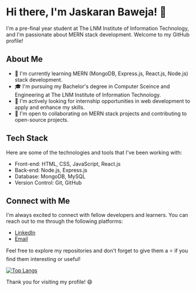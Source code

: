 # Hi there, I'm Jaskaran Baweja! 👋

I'm a pre-final year student at The LNM Institute of Information Technology, and I'm passionate about MERN stack development. Welcome to my GitHub profile! 

## About Me

- 🌱 I'm currently learning MERN (MongoDB, Express.js, React.js, Node.js) stack development.
- 🎓 I'm pursuing my Bachelor's degree in Computer Sceince and Engineering at The LNM Institute of Information Technology.
- 💼 I'm actively looking for internship opportunities in web development to apply and enhance my skills.
- 🤝 I'm open to collaborating on MERN stack projects and contributing to open-source projects.

## Tech Stack

Here are some of the technologies and tools that I've been working with:

- Front-end: HTML, CSS, JavaScript, React.js
- Back-end: Node.js, Express.js
- Database: MongoDB, MySQL
- Version Control: Git, GitHub


## Connect with Me

I'm always excited to connect with fellow developers and learners. You can reach out to me through the following platforms:

- [LinkedIn](https://www.linkedin.com/in/jaskaran-baweja-0b125522a)
- [Email](21ucs097@lnmiit.ac.in)

Feel free to explore my repositories and don't forget to give them a ⭐️ if you find them interesting or useful!

[![Top Langs](https://github-readme-stats.vercel.app/api/top-langs/?username=Jaskaran07)](https://github.com/Jaskaran07/github-readme-stats)


Thank you for visiting my profile! 😄
